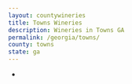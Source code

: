 ```yaml
---
layout: countywineries
title: Towns Wineries
description: Wineries in Towns GA
permalink: /georgia/towns/
county: towns
state: ga
---
```

-

